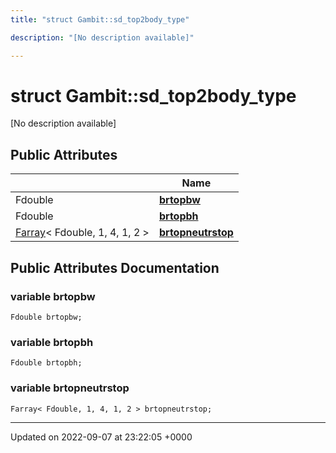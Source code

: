 ```yaml
---
title: "struct Gambit::sd_top2body_type"

description: "[No description available]"

---
```


# struct Gambit::sd_top2body_type



[No description available]

## Public Attributes

|                | Name           |
| -------------- | -------------- |
| Fdouble | **[brtopbw](/documentation/code/classes/structgambit_1_1sd__top2body__type/#variable-brtopbw)**  |
| Fdouble | **[brtopbh](/documentation/code/classes/structgambit_1_1sd__top2body__type/#variable-brtopbh)**  |
| [Farray](/documentation/code/classes/classgambit_1_1farray/)< Fdouble, 1, 4, 1, 2 > | **[brtopneutrstop](/documentation/code/classes/structgambit_1_1sd__top2body__type/#variable-brtopneutrstop)**  |

## Public Attributes Documentation

### variable brtopbw

```
Fdouble brtopbw;
```


### variable brtopbh

```
Fdouble brtopbh;
```


### variable brtopneutrstop

```
Farray< Fdouble, 1, 4, 1, 2 > brtopneutrstop;
```


-------------------------------

Updated on 2022-09-07 at 23:22:05 +0000